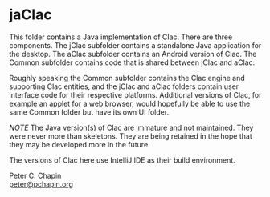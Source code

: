 
jaClac
======

This folder contains a Java implementation of Clac. There are three components. The jClac
subfolder contains a standalone Java application for the desktop. The aClac subfolder contains
an Android version of Clac. The Common subfolder contains code that is shared between jClac and
aClac.

Roughly speaking the Common subfolder contains the Clac engine and supporting Clac entities, and
the jClac and aClac folders contain user interface code for their respective platforms.
Additional versions of Clac, for example an applet for a web browser, would hopefully be able to
use the same Common folder but have its own UI folder.

*NOTE* The Java version(s) of Clac are immature and not maintained. They were never more than
skeletons. They are being retained in the hope that they may be developed more in the future.

The versions of Clac here use IntelliJ IDE as their build environment.

Peter C. Chapin  
peter@pchapin.org  
